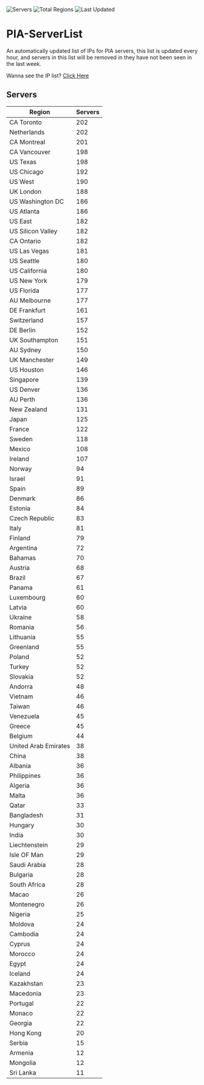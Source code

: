 ![Servers](https://img.shields.io/badge/Servers-8,439-darkgreen)
![Total Regions](https://img.shields.io/badge/Total_Regions-97-darkgreen)
![Last Updated](https://img.shields.io/badge/Last_Updated-April_28_2024_21:28_EDT-darkgreen)

# PIA-ServerList
An automatically updated list of IPs for PIA servers, this list is updated every hour, and servers in this list will be removed in they have not been seen in the last week.

Wanna see the IP list? [Click Here](./context.json)

## Servers
| Region               | Servers |
|----------------------|---------|
| CA Toronto | 202 |
| Netherlands | 202 |
| CA Montreal | 201 |
| CA Vancouver | 198 |
| US Texas | 198 |
| US Chicago | 192 |
| US West | 190 |
| UK London | 188 |
| US Washington DC | 186 |
| US Atlanta | 186 |
| US East | 182 |
| US Silicon Valley | 182 |
| CA Ontario | 182 |
| US Las Vegas | 181 |
| US Seattle | 180 |
| US California | 180 |
| US New York | 179 |
| US Florida | 177 |
| AU Melbourne | 177 |
| DE Frankfurt | 161 |
| Switzerland | 157 |
| DE Berlin | 152 |
| UK Southampton | 151 |
| AU Sydney | 150 |
| UK Manchester | 149 |
| US Houston | 146 |
| Singapore | 139 |
| US Denver | 136 |
| AU Perth | 136 |
| New Zealand | 131 |
| Japan | 125 |
| France | 122 |
| Sweden | 118 |
| Mexico | 108 |
| Ireland | 107 |
| Norway | 94 |
| Israel | 91 |
| Spain | 89 |
| Denmark | 86 |
| Estonia | 84 |
| Czech Republic | 83 |
| Italy | 81 |
| Finland | 79 |
| Argentina | 72 |
| Bahamas | 70 |
| Austria | 68 |
| Brazil | 67 |
| Panama | 61 |
| Luxembourg | 60 |
| Latvia | 60 |
| Ukraine | 58 |
| Romania | 56 |
| Lithuania | 55 |
| Greenland | 55 |
| Poland | 52 |
| Turkey | 52 |
| Slovakia | 52 |
| Andorra | 48 |
| Vietnam | 46 |
| Taiwan | 46 |
| Venezuela | 45 |
| Greece | 45 |
| Belgium | 44 |
| United Arab Emirates | 38 |
| China | 38 |
| Albania | 36 |
| Philippines | 36 |
| Algeria | 36 |
| Malta | 36 |
| Qatar | 33 |
| Bangladesh | 31 |
| Hungary | 30 |
| India | 30 |
| Liechtenstein | 29 |
| Isle OF Man | 29 |
| Saudi Arabia | 28 |
| Bulgaria | 28 |
| South Africa | 28 |
| Macao | 26 |
| Montenegro | 26 |
| Nigeria | 25 |
| Moldova | 24 |
| Cambodia | 24 |
| Cyprus | 24 |
| Morocco | 24 |
| Egypt | 24 |
| Iceland | 24 |
| Kazakhstan | 23 |
| Macedonia | 23 |
| Portugal | 22 |
| Monaco | 22 |
| Georgia | 22 |
| Hong Kong | 20 |
| Serbia | 15 |
| Armenia | 12 |
| Mongolia | 12 |
| Sri Lanka | 11 |
